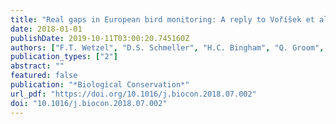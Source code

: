 ```yaml
---
title: "Real gaps in European bird monitoring: A reply to Voříšek et al."
date: 2018-01-01
publishDate: 2019-10-11T03:00:20.745160Z
authors: ["F.T. Wetzel", "D.S. Schmeller", "H.C. Bingham", "Q. Groom", "P. Haase", "U. Kõljalg", "M. Kuhlmann", "C.S. Martin", "L. Penev", "T. Robertson", "H. Saarenmaa", "S. Stoll", "**J.D. Tonkin**", "C.L. Häuser"]
publication_types: ["2"]
abstract: ""
featured: false
publication: "*Biological Conservation*"
url_pdf: "https://doi.org/10.1016/j.biocon.2018.07.002"
doi: "10.1016/j.biocon.2018.07.002"
---
```


